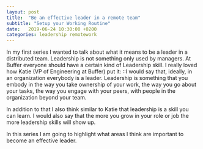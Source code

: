 ```yaml
---
layout: post
title:  "Be an effective leader in a remote team"
subtitle: "Setup your Working Routine"
date:   2019-06-24 10:30:00 +0200
categories: leadership remotework
---
```

In my first series I wanted to talk about what it means to be a leader in a distributed team. Leadership is not something only used by managers. At Buffer everyone should have a certain kind of Leadership skill. I really loved how Katie (VP of Engineering at Buffer) put it: 
::I would say that, ideally, in an organization everybody is a leader. Leadership is something that you embody in the way you take ownership of your work, the way you go about your tasks, the way you engage with your peers, with people in the organization beyond your team.

In addition to that I also think similar to Katie that leadership is a skill you can learn. I would also say that the more you grow in your role or job the more leadership skills will show up.

In this series I am going to highlight what areas I think are important to become an effective leader.